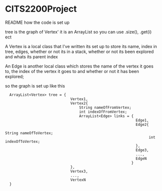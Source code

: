 # CITS2200Project

README how the code is set up

tree is the graph of Vertex' it is an ArrayList<Vertex> so you can use .size(), .get(i) ect
  
A Vertex is a local class that I've written its set up to store its name, index in tree, edges, whether or not its in a stack, whether or not its been explored and whats its parent index
  
An Edge is another local class which stores the name of the vertex it goes to, the index of the vertex it goes to and whether or not it has been explored;
  
  
  
so the graph is set up like this
```
  ArrayList<Vertex> tree = {
                              Vertex1,
                              Vertex2{
                                  String nameOfFromVertex;
                                  int indexOfFromVertex;
                                  ArrayList<Edge> links = {
                                                            Edge1,
                                                            Edge2{
                                                                  String nameOfToVertex;
                                                                  int indexOfToVertex;
                                                            },
                                                            Edge3,
                                                            ...,
                                                            EdgeN
                                                          }
                              },
                              Vertex3,
                              ...,
                              VertexN
  }
  
```
